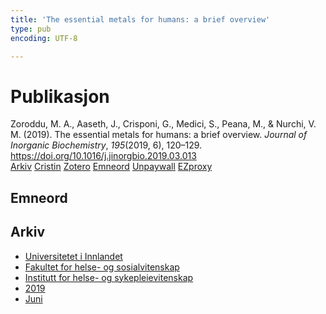 ```yaml
---
title: 'The essential metals for humans: a brief overview'
type: pub
encoding: UTF-8

---
```

<h1>Publikasjon</h1>
<article id="csl-bib-container-BW4A4FH7" class="csl-bib-container">
  <div class="csl-bib-body"> <div class="csl-entry">Zoroddu, M. A., Aaseth, J., Crisponi, G., Medici, S., Peana, M., &#38; Nurchi, V. M. (2019). The essential metals for humans: a brief overview. <i>Journal of Inorganic Biochemistry</i>, <i>195</i>(2019, 6), 120–129. <a href="https://doi.org/10.1016/j.jinorgbio.2019.03.013">https://doi.org/10.1016/j.jinorgbio.2019.03.013</a></div> </div>
  <div class="csl-bib-buttons">
    <a href="#taxonomy-article-BW4A4FH7" alt="archive" class="csl-bib-button">Arkiv</a>
    <a href="https://app.cristin.no/results/show.jsf?id=1703170" alt="Cristin" class="csl-bib-button">Cristin</a>
    <a href="http://zotero.org/groups/5881554/items/BW4A4FH7" alt="Zotero" class="csl-bib-button">Zotero</a>
    <a href="#keywords-article-BW4A4FH7" alt="keywords" class="csl-bib-button">Emneord</a>
    <a href="https://doi.org/10.1016/j.jinorgbio.2019.03.013" alt="Unpaywall" class="csl-bib-button">Unpaywall</a>
    <a href="https://doi.org/10.1016/j.jinorgbio.2019.03.013" alt="EZproxy" class="csl-bib-button">EZproxy</a>
  </div>
  <div id="csl-bib-meta-container-BW4A4FH7"></div>
</article>
<div id="csl-bib-meta-BW4A4FH7" class="csl-bib-meta">
  <article id="keywords-article-BW4A4FH7" class="keywords-article">
    <h1>Emneord</h1>
    
  </article>
  <article id="taxonomy-article-BW4A4FH7" class="taxonomy-article">
    <h1>Arkiv</h1>
    <ul>
      <li><a href="{{< params subfolder >}}nn/archive/?key=3DCRN523">Universitetet i Innlandet</a></li>
      <li><a href="{{< params subfolder >}}nn/archive/?key=IDKFS3MX">Fakultet for helse- og sosialvitenskap</a></li>
      <li><a href="{{< params subfolder >}}nn/archive/?key=GTV4ECMZ">Institutt for helse- og sykepleievitenskap</a></li>
      <li><a href="{{< params subfolder >}}nn/archive/?key=E7THIEEM">2019</a></li>
      <li><a href="{{< params subfolder >}}nn/archive/?key=R3IIEVI9">Juni</a></li>
    </ul>
  </article>
</div>

